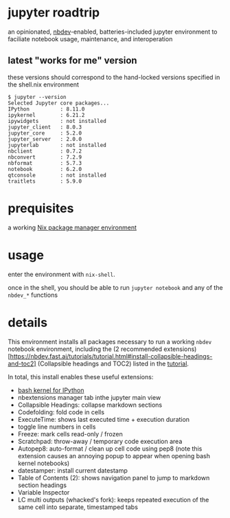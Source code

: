 # jupyter roadtrip

an opinionated, [nbdev](https://nbdev.fast.ai/)-enabled, batteries-included jupyter environment to faciliate notebook usage, maintenance, and interoperation

## latest "works for me" version

these versions should correspond to the hand-locked versions specified in the shell.nix environment

```
$ jupyter --version
Selected Jupyter core packages...
IPython          : 8.11.0
ipykernel        : 6.21.2
ipywidgets       : not installed
jupyter_client   : 8.0.3
jupyter_core     : 5.2.0
jupyter_server   : 2.0.0
jupyterlab       : not installed
nbclient         : 0.7.2
nbconvert        : 7.2.9
nbformat         : 5.7.3
notebook         : 6.2.0
qtconsole        : not installed
traitlets        : 5.9.0
```

# prequisites

a working [Nix package manager environment](https://nixos.org/download.html)

# usage

enter the environment with `nix-shell`.

once in the shell, you should be able to run `jupyter notebook` and any of the `nbdev_*` functions

# details

This environment installs all packages necessary to run a working `nbdev` notebook environment, including the (2 recommended extensions)[https://nbdev.fast.ai/tutorials/tutorial.html#install-collapsible-headings-and-toc2] (Collapsible headings and TOC2) listed in the [tutorial](https://nbdev.fast.ai/tutorials/tutorial.html).

In total, this install enables these useful extensions:

- [bash kernel for IPython](https://github.com/takluyver/bash_kernel)
- nbextensions manager tab inthe jupyter main view
- Collapsible Headings: collapse markdown sections
- Codefolding: fold code in cells
- ExecuteTime: shows last executed time + execution duration
- toggle line numbers in cells
- Freeze: mark cells read-only / frozen
- Scratchpad: throw-away / temporary code execution area
- Autopep8: auto-format / clean up cell code using pep8 (note this extension causes an annoying popup to appear when opening bash kernel notebooks)
- datestamper: install current datestamp
- Table of Contents (2): shows navigation panel to jump to markdown section headings
- Variable Inspector
- LC multi outputs (whacked's fork): keeps repeated execution of the same cell into separate, timestamped tabs

